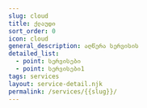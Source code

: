 ```yaml
---
slug: cloud
title: ქლაუდი
sort_order: 0
icon: cloud
general_description: აღწერა სერვისის
detailed_list:
  - point: სერვისები
  - point: სერვისები1
tags: services
layout: service-detail.njk
permalink: /services/{{slug}}/
---
```

